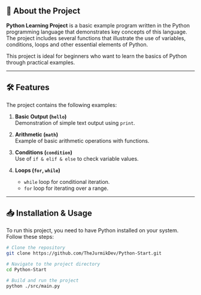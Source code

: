 ## 🚀 About the Project

**Python Learning Project** is a basic example program written in the Python programming language that demonstrates key concepts of this language. The project includes several functions that illustrate the use of variables, conditions, loops and other essential elements of Python.

This project is ideal for beginners who want to learn the basics of Python through practical examples.

---

## 🛠️ Features

The project contains the following examples:

1. **Basic Output (`hello`)**  
   Demonstration of simple text output using `print`.

2. **Arithmetic (`math`)**  
   Example of basic arithmetic operations with functions.

3. **Conditions (`condition`)**  
   Use of `if & elif & else` to check variable values.

4. **Loops (`for`, `while`)**
   - `while` loop for conditional iteration.
   - `for` loop for iterating over a range.

---

## 📥 Installation & Usage

To run this project, you need to have Python installed on your system. Follow these steps:

```bash
# Clone the repository
git clone https://github.com/TheJurmikDev/Python-Start.git

# Navigate to the project directory
cd Python-Start

# Build and run the project
python ./src/main.py